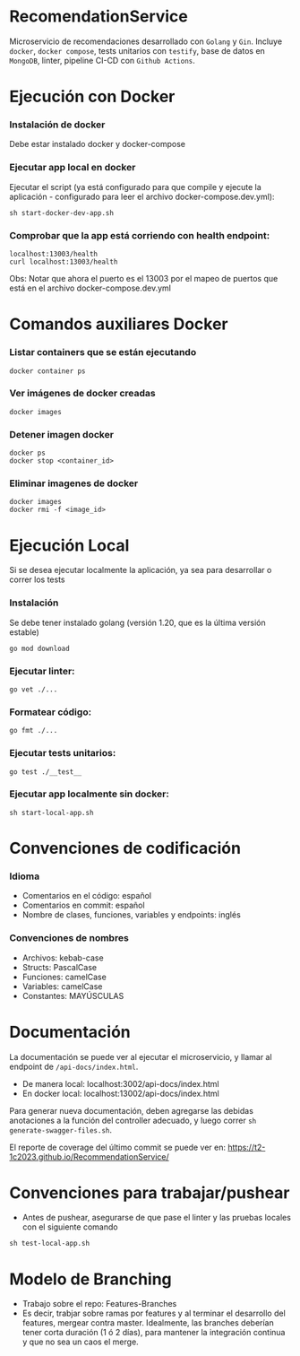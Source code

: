 # RecomendationService
Microservicio de recomendaciones desarrollado con `Golang` y `Gin`.
Incluye `docker`, `docker compose`, tests unitarios con `testify`, base de datos en `MongoDB`, linter, pipeline CI-CD con `Github Actions`. 


# Ejecución con Docker

### Instalación de docker
Debe estar instalado docker y docker-compose

### Ejecutar app local en docker
Ejecutar el script (ya está configurado para que compile y ejecute la aplicación - configurado para leer el archivo docker-compose.dev.yml):
```
sh start-docker-dev-app.sh
```

### Comprobar que la app está corriendo con health endpoint:
```
localhost:13003/health
curl localhost:13003/health
```
Obs: Notar que ahora el puerto es el 13003 por el mapeo de puertos que está en el archivo docker-compose.dev.yml


# Comandos auxiliares Docker

### Listar containers que se están ejecutando
```
docker container ps
```

### Ver imágenes de docker creadas
```
docker images
```

### Detener imagen docker
```
docker ps
docker stop <container_id>
```

### Eliminar imagenes de docker
```
docker images
docker rmi -f <image_id>
```

# Ejecución Local

Si se desea ejecutar localmente la aplicación, ya sea para desarrollar o correr los tests


### Instalación
Se debe tener instalado golang (versión 1.20, que es la última versión estable)
```
go mod download
```

### Ejecutar linter:
```
go vet ./...
```

### Formatear código:
```
go fmt ./...
```

### Ejecutar tests unitarios:
```
go test ./__test__
```

### Ejecutar app localmente sin docker:
```
sh start-local-app.sh
```


# Convenciones de codificación

### Idioma
- Comentarios en el código: español
- Comentarios en commit: español
- Nombre de clases, funciones, variables y endpoints: inglés

### Convenciones de nombres
- Archivos: kebab-case
- Structs: PascalCase
- Funciones: camelCase
- Variables: camelCase
- Constantes: MAYÚSCULAS

# Documentación

La documentación se puede ver al ejecutar el microservicio, y llamar al endpoint de `/api-docs/index.html`.
 - De manera local: localhost:3002/api-docs/index.html
 - En docker local: localhost:13002/api-docs/index.html

Para generar nueva documentación, deben agregarse las debidas anotaciones a la función del controller adecuado, y luego correr `sh generate-swagger-files.sh`.

El reporte de coverage del último commit se puede ver en: https://t2-1c2023.github.io/RecommendationService/ 

# Convenciones para trabajar/pushear

- Antes de pushear, asegurarse de que pase el linter y las pruebas locales con el siguiente comando
```
sh test-local-app.sh
```

# Modelo de Branching
- Trabajo sobre el repo: Features-Branches
- Es decir, trabjar sobre ramas por features y al terminar el desarrollo del features, mergear contra master. Idealmente, las branches deberían tener corta duración (1 ó 2 días), para mantener la integración continua y que no sea un caos el merge.
